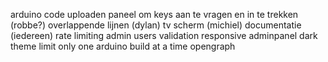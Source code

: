 arduino code uploaden
paneel om keys aan te vragen en in te trekken (robbe?)
overlappende lijnen (dylan)
tv scherm (michiel)
documentatie (iedereen)
rate limiting
admin users
validation
responsive adminpanel
dark theme
limit only one arduino build at a time
opengraph
